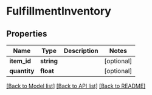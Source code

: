 # FulfillmentInventory

## Properties
Name | Type | Description | Notes
------------ | ------------- | ------------- | -------------
**item_id** | **string** |  | [optional] 
**quantity** | **float** |  | [optional] 

[[Back to Model list]](../README.md#documentation-for-models) [[Back to API list]](../README.md#documentation-for-api-endpoints) [[Back to README]](../README.md)


